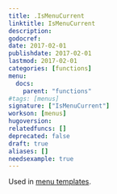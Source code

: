 ```yaml
---
title: .IsMenuCurrent
linktitle: IsMenuCurrent
description:
godocref:
date: 2017-02-01
publishdate: 2017-02-01
lastmod: 2017-02-01
categories: [functions]
menu:
  docs:
    parent: "functions"
#tags: [menus]
signature: ["IsMenuCurrent"]
workson: [menus]
hugoversion:
relatedfuncs: []
deprecated: false
draft: true
aliases: []
needsexample: true
---
```


Used in [menu templates](/templates/menu-templates/).
